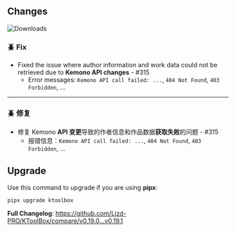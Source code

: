 ## Changes

![Downloads](https://img.shields.io/github/downloads/Ljzd-PRO/KToolBox/v0.19.1/total)

[//]: # (### 💡 Feature)

### 🪲 Fix

- Fixed the issue where author information and work data could not be retrieved due to **Kemono API changes** - #315
  - Error messages: `Kemono API call failed: ...`, `404 Not Found`, `403 Forbidden`, ...

- - -

[//]: # (### 💡 新特性)

### 🪲 修复

- 修复 Kemono **API 变更**导致的作者信息和作品数据**获取失败**的问题 - #315
  - 报错信息：`Kemono API call failed: ...`, `404 Not Found`, `403 Forbidden`, ...

## Upgrade

Use this command to upgrade if you are using **pipx**:
```shell
pipx upgrade ktoolbox
```

**Full Changelog**: https://github.com/Ljzd-PRO/KToolBox/compare/v0.19.0...v0.19.1